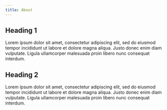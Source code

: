 ```yaml
---
title: About
---
```


## Heading 1
Lorem ipsum dolor sit amet, consectetur adipiscing elit, sed do eiusmod tempor incididunt ut labore et dolore magna aliqua. Justo donec enim diam vulputate. Ligula ullamcorper malesuada proin libero nunc consequat interdum. 

## Heading 2
Lorem ipsum dolor sit amet, consectetur adipiscing elit, sed do eiusmod tempor incididunt ut labore et dolore magna aliqua. Justo donec enim diam vulputate. Ligula ullamcorper malesuada proin libero nunc consequat interdum. 